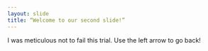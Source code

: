 ```yaml
---
layout: slide
title: “Welcome to our second slide!”
---
```

I was meticulous not to fail this trial.
Use the left arrow to go back!
